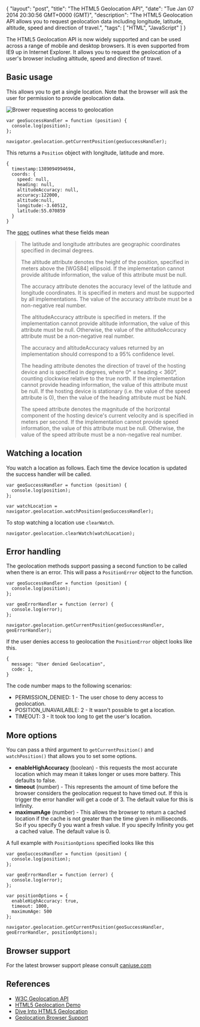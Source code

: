 {
  "layout": "post",
  "title": "The HTML5 Geolocation API",
  "date": "Tue Jan 07 2014 20:30:56 GMT+0000 (GMT)",
  "description": "The HTML5 Geolocation API allows you to request geolocation data including longitude, latitude, altitude, speed and direction of travel.",
  "tags": [
    "HTML",
    "JavaScript"
  ]
}

The HTML5 Geolocation API is now widely supported and can be used across a range of mobile and desktop browsers. It is even supported from IE9 up in Internet Explorer. It allows you to request the geolocation of a user's browser including altitude, speed and direction of travel.

## Basic usage

This allows you to get a single location. Note that the browser will ask the user for permission to provide geolocation data.

![Brower requesting access to geolocation][5]

    var geoSuccessHandler = function (position) { 
      console.log(position);
    };

    navigator.geolocation.getCurrentPosition(geoSuccessHandler);

This returns a `Position` object with longitude, latitude and more.

    { 
      timestamp:1389094994694,
      coords: {
        speed: null,
        heading: null,
        altitudeAccuracy: null,
        accuracy:122000,
        altitude:null,
        longitude:-3.60512,
        latitude:55.070859
      }
    }

The [spec][1] outlines what these fields mean

> The latitude and longitude attributes are geographic coordinates specified in decimal degrees.
>
> The altitude attribute denotes the height of the position, specified in meters above the [WGS84] ellipsoid. If the implementation cannot provide altitude information, the value of this attribute must be null.
> 
> The accuracy attribute denotes the accuracy level of the latitude and longitude coordinates. It is specified in meters and must be supported by all implementations. The value of the accuracy attribute must be a non-negative real number.
>
> The altitudeAccuracy attribute is specified in meters. If the implementation cannot provide altitude information, the value of this attribute must be null. Otherwise, the value of the altitudeAccuracy attribute must be a non-negative real number.
>
> The accuracy and altitudeAccuracy values returned by an implementation should correspond to a 95% confidence level.
>
> The heading attribute denotes the direction of travel of the hosting device and is specified in degrees, where 0° ≤ heading < 360°, counting clockwise relative to the true north. If the implementation cannot provide heading information, the value of this attribute must be null. If the hosting device is stationary (i.e. the value of the speed attribute is 0), then the value of the heading attribute must be NaN.
>
> The speed attribute denotes the magnitude of the horizontal component of the hosting device's current velocity and is specified in meters per second. If the implementation cannot provide speed information, the value of this attribute must be null. Otherwise, the value of the speed attribute must be a non-negative real number.

## Watching a location

You watch a location as follows. Each time the device location is updated the success handler will be called.

    var geoSuccessHandler = function (position) { 
      console.log(position);
    };

    var watchLocation = navigator.geolocation.watchPosition(geoSuccessHandler);

To stop watching a location use `clearWatch`.

    navigator.geolocation.clearWatch(watchLocation);

## Error handling

The geolocation methods support passing a second function to be called when there is an error. This will pass a `PositionError` object to the function.

    var geoSuccessHandler = function (position) { 
      console.log(position); 
    };

    var geoErrorHandler = function (error) { 
      console.log(error); 
    };

    navigator.geolocation.getCurrentPosition(geoSuccessHandler, geoErrorHandler);

If the user denies access to geolocation the `PositionError` object looks like this.

    { 
      message: "User denied Geolocation", 
      code: 1, 
    }

The code number maps to the following scenarios:

* PERMISSION_DENIED: 1 - The user chose to deny access to geolocation.
* POSITION_UNAVAILABLE: 2 - It wasn't possible to get a location.
* TIMEOUT: 3 - It took too long to get the user's location.

## More options

You can pass a third argument to `getCurrentPosition()` and `watchPosition()` that allows you to set some options.

* <strong>enableHighAccuracy</strong> (boolean) - this requests the most accurate location which may mean it takes longer or uses more battery. This defaults to false.
* <strong>timeout</strong> (number) - This represents the amount of time before the browser considers the geolocation request to have timed out. If this is trigger the error handler will get a code of 3. The default value for this is Infinity.
* <strong>maximumAge</strong> (number) - This allows the browser to return a cached location if the cache is not greater than the time given in milliseconds. So if you specify 0 you want a fresh value. If you specify Infinity you get a cached value. The default value is 0.

A full example with `PositionOptions` specified looks like this

    var geoSuccessHandler = function (position) { 
      console.log(position); 
    };

    var geoErrorHandler = function (error) { 
      console.log(error);
    };

    var positionOptions = {
      enableHighAccuracy: true,
      timeout: 1000,
      maximumAge: 500
    };

    navigator.geolocation.getCurrentPosition(geoSuccessHandler, geoErrorHandler, positionOptions);

## Browser support

For the latest browser support please consult [caniuse.com][4]

## References 

* [W3C Geolocation API][1]
* [HTML5 Geolocation Demo][2]
* [Dive Into HTML5 Geolocation][3]
* [Geolocation Browser Support][4]

[1]: http://www.w3.org/TR/geolocation-API/
[2]: http://html5demos.com/geo
[3]: http://diveintohtml5.info/geolocation.html
[4]: http://caniuse.com/#feat=geolocation
[5]: http://shapeshed.com/images/articles/geolocation-permission.png
